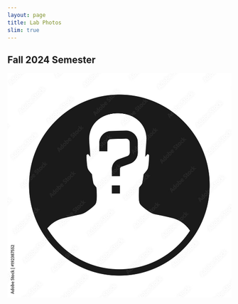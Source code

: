 ```yaml
---
layout: page
title: Lab Photos
slim: true
---
```


## Fall 2024 Semester
![Fall 2024 Semester](images/lab_photos/test_img.jpg)


